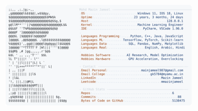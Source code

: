 <picture>
  <source srcset="https://raw.githubusercontent.com/mmazinjameel/mmazinjameel/main/dark_mode.svg?v=1740816697" media="(prefers-color-scheme: dark)">
  <img src="https://raw.githubusercontent.com/mmazinjameel/mmazinjameel/main/light_mode.svg?v=1740816697">
</picture>
